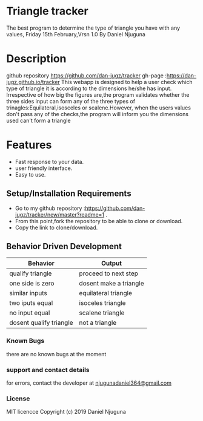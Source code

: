 # Triangle tracker
The best program to determine the type of triangle you have with any values, Friday 15th February,Vrsn 1.0
By Daniel Njuguna
# Description
github repository https://github.com/dan-jugz/tracker gh-page :https://dan-jugz.github.io/tracker 
This webapp is designed to help a user check which type of triangle it is according to the dimensions he/she has input.
Irrespective of how big the figures are,the program validates whether the three sides input can form any of the three types of trinagles:Equilateral,isosceles or scalene.However, when the users values don't pass any of the checks,the program will inform you the dimensions used can't form a triangle
# Features
* Fast response to your data.
* user friendly interface.
* Easy to use.
## Setup/Installation Requirements
* Go to my github repository :https://github.com/dan-jugz/tracker/new/master?readme=1 .
* From this point,fork the repository to be able to clone or download.
* Copy the link to clone/download.
## Behavior Driven Development 
Behavior|Output
--------|------
qualify triangle|proceed to next step
one side is zero|  dosent make a triangle
similar inputs|equilateral triangle
two iputs equal|isoceles triangle
no input equal|scalene triangle
 dosent qualify triangle|not a triangle
### Known Bugs
there are no known bugs at the moment
### support and contact details
for errors, contact the developer at njugunadaniel364@gmail.com
### License
MIT licencce Copyright (c) 2019 Daniel Njuguna
